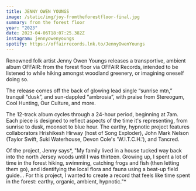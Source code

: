 ```yaml
---
title: JENNY OWEN YOUNGS
image: /static/img/joy-fromtheforestfloor-final.jpg
summary: from the forest floor
year: "2023"
date: 2023-04-06T18:07:25.382Z
instagram: jennyowenyoungs
spotify: https://offairrecords.lnk.to/JennyOwenYoungs
---
```

Renowned folk artist Jenny Owen Youngs releases a transportive, ambient album OFFAIR: from the forest floor via OFFAIR Records, intended to be listened to while hiking amongst woodland greenery, or imagining oneself doing so. 

The release comes off the back of glowing lead single “sunrise mtn,” tranquil “dusk”, and sun-dappled “ambrosia”, with praise from Stereogum, Cool Hunting, Our Culture, and more. 

The 12-track album cycles through a 24-hour period, beginning at 7am. Each piece is designed to reflect aspects of the time it's representing, from sunrise to dusk, moonset to blue hour. The earthy, hypnotic project features collaborators Hrishikesh Hirway (host of Song Exploder), John Mark Nelson (Taylor Swift, Suki Waterhouse, Devon Cole's 'W.I.T.C.H.'), and Tancred. 

Of the project, Jenny says*, "My family lived in a house tucked way back into the north Jersey woods until I was thirteen. Growing up, I spent a lot of time in the forest hiking, swimming, catching frogs and fish (then letting them go), and identifying the local flora and fauna using a beat-up field guide… For this project, I wanted to create a record that feels like time spent in the forest: earthy, organic, ambient, hypnotic."*